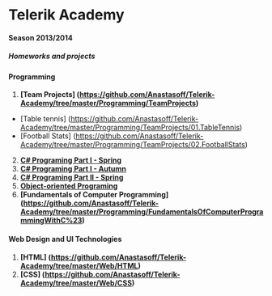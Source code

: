 Telerik Academy
===============
#### Season 2013/2014

##### Homeworks and projects

#### Programming
 1.  <b>[Team Projects] (https://github.com/Anastasoff/Telerik-Academy/tree/master/Programming/TeamProjects)</b>
  - [Table tennis] (https://github.com/Anastasoff/Telerik-Academy/tree/master/Programming/TeamProjects/01.TableTennis)
  - [Football Stats] (https://github.com/Anastasoff/Telerik-Academy/tree/master/Programming/TeamProjects/02.FootballStats)
 2.  <b>[C# Programing Part I - Spring](https://github.com/Anastasoff/Telerik-Academy/tree/master/Programming/CSharpPartOne-Spring)</b>
 3.  <b>[C# Programing Part I - Autumn](https://github.com/Anastasoff/Telerik-Academy/tree/master/Programming/CSharpPartOne-Autumn)</b>
 4.  <b>[C# Programing Part II - Spring](https://github.com/Anastasoff/Telerik-Academy/tree/master/Programming/CSharpPartTwo-Spring)</b>
 5.  <b>[Object-oriented Programing](https://github.com/Anastasoff/Telerik-Academy/tree/master/Programming/OOP)</b>
 6.  <b>[Fundamentals of Computer Programming] (https://github.com/Anastasoff/Telerik-Academy/tree/master/Programming/FundamentalsOfComputerProgrammingWithC%23)</b>

#### Web Design and UI Technologies
 1. <b>[HTML] (https://github.com/Anastasoff/Telerik-Academy/tree/master/Web/HTML)</b>
 2. <b>[CSS] (https://github.com/Anastasoff/Telerik-Academy/tree/master/Web/CSS)</b>
